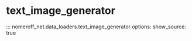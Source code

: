 # text_image_generator
::: nomeroff_net.data_loaders.text_image_generator
        options:
            show_source: true